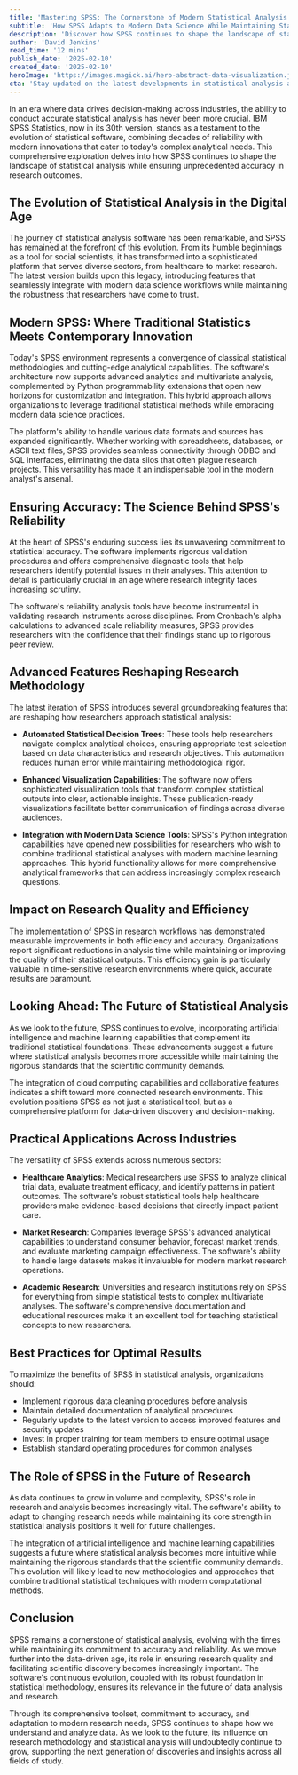 ```yaml
---
title: 'Mastering SPSS: The Cornerstone of Modern Statistical Analysis in the AI Era'
subtitle: 'How SPSS Adapts to Modern Data Science While Maintaining Statistical Rigor'
description: 'Discover how SPSS continues to shape the landscape of statistical analysis in the AI era, maintaining accuracy and reliability while adapting to modern data science needs.'
author: 'David Jenkins'
read_time: '12 mins'
publish_date: '2025-02-10'
created_date: '2025-02-10'
heroImage: 'https://images.magick.ai/hero-abstract-data-visualization.jpg'
cta: 'Stay updated on the latest developments in statistical analysis and data science - follow us on LinkedIn for expert insights, tutorials, and industry trends in SPSS and beyond.'
---
```


In an era where data drives decision-making across industries, the ability to conduct accurate statistical analysis has never been more crucial. IBM SPSS Statistics, now in its 30th version, stands as a testament to the evolution of statistical software, combining decades of reliability with modern innovations that cater to today's complex analytical needs. This comprehensive exploration delves into how SPSS continues to shape the landscape of statistical analysis while ensuring unprecedented accuracy in research outcomes.

## The Evolution of Statistical Analysis in the Digital Age

The journey of statistical analysis software has been remarkable, and SPSS has remained at the forefront of this evolution. From its humble beginnings as a tool for social scientists, it has transformed into a sophisticated platform that serves diverse sectors, from healthcare to market research. The latest version builds upon this legacy, introducing features that seamlessly integrate with modern data science workflows while maintaining the robustness that researchers have come to trust.

## Modern SPSS: Where Traditional Statistics Meets Contemporary Innovation

Today's SPSS environment represents a convergence of classical statistical methodologies and cutting-edge analytical capabilities. The software's architecture now supports advanced analytics and multivariate analysis, complemented by Python programmability extensions that open new horizons for customization and integration. This hybrid approach allows organizations to leverage traditional statistical methods while embracing modern data science practices.

The platform's ability to handle various data formats and sources has expanded significantly. Whether working with spreadsheets, databases, or ASCII text files, SPSS provides seamless connectivity through ODBC and SQL interfaces, eliminating the data silos that often plague research projects. This versatility has made it an indispensable tool in the modern analyst's arsenal.

## Ensuring Accuracy: The Science Behind SPSS's Reliability

At the heart of SPSS's enduring success lies its unwavering commitment to statistical accuracy. The software implements rigorous validation procedures and offers comprehensive diagnostic tools that help researchers identify potential issues in their analyses. This attention to detail is particularly crucial in an age where research integrity faces increasing scrutiny.

The software's reliability analysis tools have become instrumental in validating research instruments across disciplines. From Cronbach's alpha calculations to advanced scale reliability measures, SPSS provides researchers with the confidence that their findings stand up to rigorous peer review.

## Advanced Features Reshaping Research Methodology

The latest iteration of SPSS introduces several groundbreaking features that are reshaping how researchers approach statistical analysis:

- **Automated Statistical Decision Trees**: These tools help researchers navigate complex analytical choices, ensuring appropriate test selection based on data characteristics and research objectives. This automation reduces human error while maintaining methodological rigor.
  
- **Enhanced Visualization Capabilities**: The software now offers sophisticated visualization tools that transform complex statistical outputs into clear, actionable insights. These publication-ready visualizations facilitate better communication of findings across diverse audiences.
  
- **Integration with Modern Data Science Tools**: SPSS's Python integration capabilities have opened new possibilities for researchers who wish to combine traditional statistical analyses with modern machine learning approaches. This hybrid functionality allows for more comprehensive analytical frameworks that can address increasingly complex research questions.

## Impact on Research Quality and Efficiency

The implementation of SPSS in research workflows has demonstrated measurable improvements in both efficiency and accuracy. Organizations report significant reductions in analysis time while maintaining or improving the quality of their statistical outputs. This efficiency gain is particularly valuable in time-sensitive research environments where quick, accurate results are paramount.

## Looking Ahead: The Future of Statistical Analysis

As we look to the future, SPSS continues to evolve, incorporating artificial intelligence and machine learning capabilities that complement its traditional statistical foundations. These advancements suggest a future where statistical analysis becomes more accessible while maintaining the rigorous standards that the scientific community demands.

The integration of cloud computing capabilities and collaborative features indicates a shift toward more connected research environments. This evolution positions SPSS as not just a statistical tool, but as a comprehensive platform for data-driven discovery and decision-making.

## Practical Applications Across Industries

The versatility of SPSS extends across numerous sectors:

- **Healthcare Analytics**: Medical researchers use SPSS to analyze clinical trial data, evaluate treatment efficacy, and identify patterns in patient outcomes. The software's robust statistical tools help healthcare providers make evidence-based decisions that directly impact patient care.
  
- **Market Research**: Companies leverage SPSS's advanced analytical capabilities to understand consumer behavior, forecast market trends, and evaluate marketing campaign effectiveness. The software's ability to handle large datasets makes it invaluable for modern market research operations.
  
- **Academic Research**: Universities and research institutions rely on SPSS for everything from simple statistical tests to complex multivariate analyses. The software's comprehensive documentation and educational resources make it an excellent tool for teaching statistical concepts to new researchers.

## Best Practices for Optimal Results

To maximize the benefits of SPSS in statistical analysis, organizations should:

- Implement rigorous data cleaning procedures before analysis
- Maintain detailed documentation of analytical procedures
- Regularly update to the latest version to access improved features and security updates
- Invest in proper training for team members to ensure optimal usage
- Establish standard operating procedures for common analyses

## The Role of SPSS in the Future of Research

As data continues to grow in volume and complexity, SPSS's role in research and analysis becomes increasingly vital. The software's ability to adapt to changing research needs while maintaining its core strength in statistical analysis positions it well for future challenges.

The integration of artificial intelligence and machine learning capabilities suggests a future where statistical analysis becomes more intuitive while maintaining the rigorous standards that the scientific community demands. This evolution will likely lead to new methodologies and approaches that combine traditional statistical techniques with modern computational methods.

## Conclusion

SPSS remains a cornerstone of statistical analysis, evolving with the times while maintaining its commitment to accuracy and reliability. As we move further into the data-driven age, its role in ensuring research quality and facilitating scientific discovery becomes increasingly important. The software's continuous evolution, coupled with its robust foundation in statistical methodology, ensures its relevance in the future of data analysis and research.

Through its comprehensive toolset, commitment to accuracy, and adaptation to modern research needs, SPSS continues to shape how we understand and analyze data. As we look to the future, its influence on research methodology and statistical analysis will undoubtedly continue to grow, supporting the next generation of discoveries and insights across all fields of study.